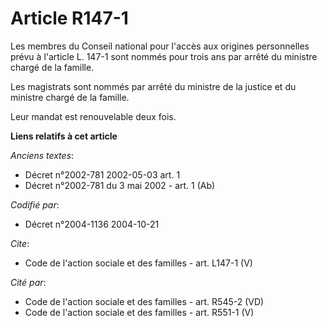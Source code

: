 # Article R147-1

Les membres du Conseil national pour l'accès aux origines personnelles prévu à l'article L. 147-1 sont nommés pour trois ans
par arrêté du ministre chargé de la famille. 

Les magistrats sont nommés par arrêté du ministre de la justice et du ministre chargé de la famille. 

Leur mandat est renouvelable deux fois.

**Liens relatifs à cet article**

_Anciens textes_:

  - Décret n°2002-781 2002-05-03 art. 1
  - Décret n°2002-781 du 3 mai 2002 - art. 1 (Ab)

_Codifié par_:

  - Décret n°2004-1136 2004-10-21

_Cite_:

  - Code de l'action sociale et des familles - art. L147-1 (V)

_Cité par_:

  - Code de l'action sociale et des familles - art. R545-2 (VD)
  - Code de l'action sociale et des familles - art. R551-1 (V)
